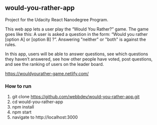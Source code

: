 ## would-you-rather-app

Project for the Udacity React Nanodegree Program. 

This web app lets a user play the “Would You Rather?” game. The game goes like this: A user is asked a question in the form: “Would you rather [option A] or [option B] ?”. Answering "neither" or "both" is against the rules.

In this app, users will be able to answer questions, see which questions they haven’t answered, see how other people have voted, post questions, and see the ranking of users on the leader board.

https://wouldyourather-game.netlify.com/

### How to run

1. git clone https://github.com/webbdev/would-you-rather-app.git
2. cd would-you-rather-app
3. npm install
4. npm start
5. navigate to http://localhost:3000
